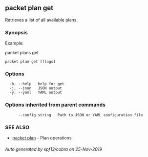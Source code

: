 ## packet plan get

Retrieves a list of all available plans.

### Synopsis

Example:

  packet plans get
  
  

```
packet plan get [flags]
```

### Options

```
  -h, --help   help for get
  -j, --json   JSON output
  -y, --yaml   YAML output
```

### Options inherited from parent commands

```
      --config string   Path to JSON or YAML configuration file
```

### SEE ALSO

* [packet plan](packet_plan.md)	 - Plan operations

###### Auto generated by spf13/cobra on 25-Nov-2019

